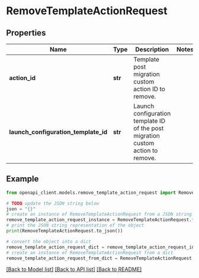 # RemoveTemplateActionRequest


## Properties

Name | Type | Description | Notes
------------ | ------------- | ------------- | -------------
**action_id** | **str** | Template post migration custom action ID to remove. | 
**launch_configuration_template_id** | **str** | Launch configuration template ID of the post migration custom action to remove. | 

## Example

```python
from openapi_client.models.remove_template_action_request import RemoveTemplateActionRequest

# TODO update the JSON string below
json = "{}"
# create an instance of RemoveTemplateActionRequest from a JSON string
remove_template_action_request_instance = RemoveTemplateActionRequest.from_json(json)
# print the JSON string representation of the object
print(RemoveTemplateActionRequest.to_json())

# convert the object into a dict
remove_template_action_request_dict = remove_template_action_request_instance.to_dict()
# create an instance of RemoveTemplateActionRequest from a dict
remove_template_action_request_from_dict = RemoveTemplateActionRequest.from_dict(remove_template_action_request_dict)
```
[[Back to Model list]](../README.md#documentation-for-models) [[Back to API list]](../README.md#documentation-for-api-endpoints) [[Back to README]](../README.md)


